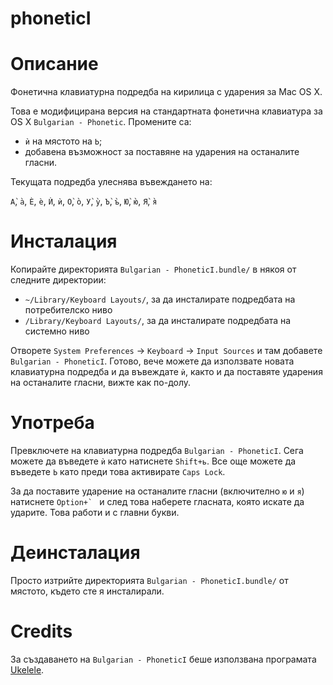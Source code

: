 phoneticI
=========

# Описание

Фонетична клавиатурна подредба на кирилица с ударения за Mac OS X.

Това е модифицирана версия на стандартната фонетична клавиатура за OS X
`Bulgarian - Phonetic`. Промените са:

* `ѝ` на мястото на `Ь`;
* добавена възможност за поставяне на ударения на останалите гласни.

Текущата подредба улеснява въвеждането на:

`А̀`, `а̀`, `Ѐ`, `ѐ`, `Ѝ`, `ѝ`, `О̀`, `о̀`, `У̀`, `у̀`, `Ъ̀`, `ъ̀`, `Ю̀`, `ю̀`, `Я̀`, `я̀`

# Инсталация

Копирайте директорията `Bulgarian - PhoneticI.bundle/` в някоя от следните
директории:

* `~/Library/Keyboard Layouts/`, за да инсталирате подредбата на потребителско ниво
* `/Library/Keyboard Layouts/`, за да инсталирате подредбата на системно ниво

Отворете `System Preferences` -> `Keyboard` -> `Input Sources` и там
добавете `Bulgarian - PhoneticI`. Готово, вече можете да използвате новата
клавиатурна подредба и да въвеждате `ѝ`, както и да поставяте ударения на
останалите гласни, вижте как по-долу.

# Употреба

Превключете на клавиатурна подредба `Bulgarian - PhoneticI`. Сега можете да
въведете `ѝ` като натиснете `Shift+ь`. Все още можете да въведете `Ь` като
преди това активирате `Caps Lock`.

За да поставите ударение на останалите гласни (включително `ю` и `я`)
натиснете ``Option+` `` и след това наберете гласната, която искате да
ударите. Това работи и с главни букви.

# Деинсталация

Просто изтрийте директорията `Bulgarian - PhoneticI.bundle/` от мястото,
където сте я инсталирали.

# Credits

За създаването на `Bulgarian - PhoneticI` беше използвана програмата
[Ukelele](http://scripts.sil.org/cms/scripts/page.php?site_id=nrsi&id=ukelele).

